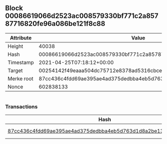 ## Block 00086619066d2523ac008579330bf771c2a85787716820fe96a086be121f8c88

Attribute | Value
--- | ---
Height | 40038
Hash | 00086619066d2523ac008579330bf771c2a85787716820fe96a086be121f8c88
Timestamp | 2021-04-25T07:18:12+00:00
Target | 00254142f49eaaa504dc75712e8378ad5316cbcead634704b3734b6271167cc4
Merke root | 87cc436c4fdd69ae395ae4ad375dedbba4eb5d763d1d8a2be132a0c43c4fc6be
Nonce | 602838133

```

```

### Transactions

Hash | Amount
--- | ---
[87cc436c4fdd69ae395ae4ad375dedbba4eb5d763d1d8a2be132a0c43c4fc6be](87cc436c4fdd69ae395ae4ad375dedbba4eb5d763d1d8a2be132a0c43c4fc6be.md) | 10.00000000 SKEPTI 
